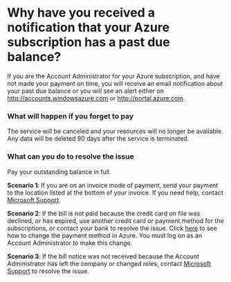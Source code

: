 # Why have you received a notification that your Azure subscription has a past due balance? 
If you are the Account Administrator for your Azure subscription, and have not made your payment on time, you will receive an email notification about your past due balance or you will see an alert either on http://accounts.windowsazure.com or http://portal.azure.com.  

### What will happen if you forget to pay
The service will be canceled and your resources will no longer be available. Any data will be deleted 90 days after the service is terminated.

### What can you do to resolve the issue

Pay your outstanding balance in full. 

**Scenario 1**: If you are on an invoice mode of payment, send your payment to the location listed at the bottom of your invoice. If you need help, contact [Microsoft Support](https://ms.portal.azure.com/#blade/Microsoft_Azure_Support/HelpAndSupportBlade). 

**Scenario 2**: If the bill is not paid because the credit card on file was declined, or has expired, use another credit card or payment method for the subscriptions, or contact your bank to resolve the issue.  Click [here](https://azure.microsoft.com/en-us/documentation/articles/billing-change-manage-azure-subscription-credit-card/) to see how to change the payment method in Azure. You must log on as an Account Administrator to make this change. 
 
**Scenario 3**:  If the bill notice was not received because the Account Administrator has left the company or changed roles, contact [Microsoft Support](https://ms.portal.azure.com/#blade/Microsoft_Azure_Support/HelpAndSupportBlade) to resolve the issue. 

